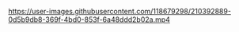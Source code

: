 

https://user-images.githubusercontent.com/118679298/210392889-0d5b9db8-369f-4bd0-853f-6a48ddd2b02a.mp4

